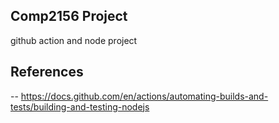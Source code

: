## Comp2156 Project
github action and node project

## References

-- https://docs.github.com/en/actions/automating-builds-and-tests/building-and-testing-nodejs
